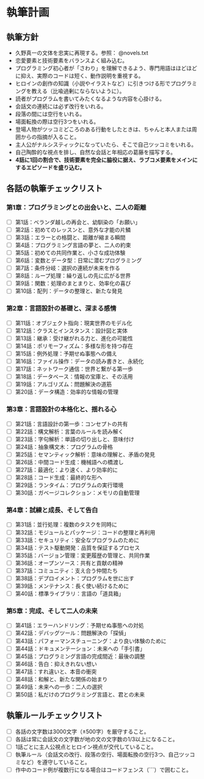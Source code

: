 # 執筆計画

## 執筆方針
- 久野真一の文体を忠実に再現する。参照： @novels.txt
- 恋愛要素と技術要素をバランスよく組み込む。
- プログラミング初心者が「さわり」を理解できるよう、専門用語はほどほどに抑え、実際のコードは短く、動作説明を重視する。
- ヒロインの創作の知識（小説やイラストなど）に引きつける形でプログラミングを教える（比喩過剰にならないように）。
- 読者がプログラムを書いてみたくなるような内容を心掛ける。
- 会話文の連続には必ず改行をいれる。
- 段落の間には空行をいれる。
- 場面転換の際は空行3つをいれる。
- 登場人物がツッコミどころのある行動をしたときは、ちゃんと本人または周囲からの指摘が入ること。
- 主人公がナルシスティックになっていたら、そこで自己ツッコミをいれる。
- 自己陶酔的な視点を排し、自然な会話と年相応の葛藤を描写する。
- **4話に1回の割合で、技術要素を完全に脇役に据え、ラブコメ要素をメインにするエピソードを盛り込む。**

## 各話の執筆チェックリスト

### 第1章：プログラミングとの出会いと、二人の距離
- [ ] 第1話：ベランダ越しの再会と、幼馴染の「お願い」
- [ ] 第2話：初めてのレッスンと、意外な才能の片鱗
- [ ] 第3話：エラーとの格闘と、距離が縮まる瞬間
- [ ] 第4話：プログラミング言語の夢と、二人の約束
- [ ] 第5話：初めての共同作業と、小さな成功体験
- [ ] 第6話：変数とデータ型：日常に潜むプログラミング
- [ ] 第7話：条件分岐：選択の連続が未来を作る
- [ ] 第8話：ループ処理：繰り返しの先に広がる世界
- [ ] 第9話：関数：処理のまとまりと、効率化の喜び
- [ ] 第10話：配列：データの整理と、新たな発見

### 第2章：言語設計の基礎と、深まる感情
- [ ] 第11話：オブジェクト指向：現実世界のモデル化
- [ ] 第12話：クラスとインスタンス：設計図と実体
- [ ] 第13話：継承：受け継がれる力と、進化の可能性
- [ ] 第14話：ポリモーフィズム：多様な形を持つ存在
- [ ] 第15話：例外処理：予期せぬ事態への備え
- [ ] 第16話：ファイル操作：データの読み書きと、永続化
- [ ] 第17話：ネットワーク通信：世界と繋がる第一歩
- [ ] 第18話：データベース：情報の宝庫と、その活用
- [ ] 第19話：アルゴリズム：問題解決の道筋
- [ ] 第20話：データ構造：効率的な情報の管理

### 第3章：言語設計の本格化と、揺れる心
- [ ] 第21話：言語設計の第一歩：コンセプトの共有
- [ ] 第22話：構文解析：言葉のルールを読み解く
- [ ] 第23話：字句解析：単語の切り出しと、意味付け
- [ ] 第24話：抽象構文木：プログラムの骨格
- [ ] 第25話：セマンティック解析：意味の理解と、矛盾の発見
- [ ] 第26話：中間コード生成：機械語への橋渡し
- [ ] 第27話：最適化：より速く、より効率的に
- [ ] 第28話：コード生成：最終的な形へ
- [ ] 第29話：ランタイム：プログラムの実行環境
- [ ] 第30話：ガベージコレクション：メモリの自動管理

### 第4章：試練と成長、そして告白
- [ ] 第31話：並行処理：複数のタスクを同時に
- [ ] 第32話：モジュールとパッケージ：コードの整理と再利用
- [ ] 第33話：セキュリティ：安全なプログラムのために
- [ ] 第34話：テスト駆動開発：品質を保証するプロセス
- [ ] 第35話：バージョン管理：変更履歴の管理と、共同作業
- [ ] 第36話：オープンソース：共有と貢献の精神
- [ ] 第37話：コミュニティ：支え合う仲間たち
- [ ] 第38話：デプロイメント：プログラムを世に出す
- [ ] 第39話：メンテナンス：長く使い続けるために
- [ ] 第40話：標準ライブラリ：言語の「道具箱」

### 第5章：完成、そして二人の未来
- [ ] 第41話：エラーハンドリング：予期せぬ事態への対処
- [ ] 第42話：デバッグツール：問題解決の「探偵」
- [ ] 第43話：パフォーマンスチューニング：より良い体験のために
- [ ] 第44話：ドキュメンテーション：未来への「手引書」
- [ ] 第45話：プログラミング言語の完成間近：最後の調整
- [ ] 第46話：告白：抑えきれない想い
- [ ] 第47話：すれ違いと、本音の衝突
- [ ] 第48話：和解と、新たな関係の始まり
- [ ] 第49話：未来への一歩：二人の選択
- [ ] 第50話：私だけのプログラミング言語と、君との未来

## 執筆ルールチェックリスト
- [ ] 各話の文字数は3000文字（±500字）を厳守すること。
- [ ] 各話は常に会話文の文字数が地の文の文字数の1/3以上になること。
- [ ] 1話ごとに主人公視点とヒロイン視点が交代していること。
- [ ] 執筆ルール（会話文の改行、段落の空行、場面転換の空行3つ、自己ツッコミなど）を遵守していること。
- [ ] 作中のコード例が複数行になる場合はコードフェンス（```）で囲むこと。